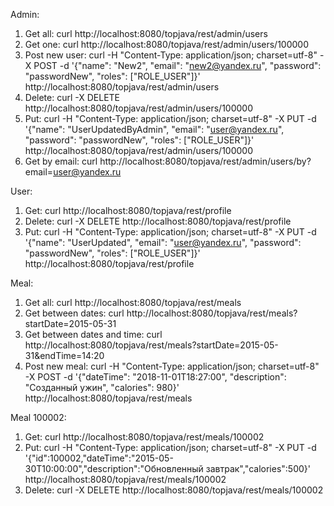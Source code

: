 Admin:
1. Get all: curl http://localhost:8080/topjava/rest/admin/users
2. Get one: curl http://localhost:8080/topjava/rest/admin/users/100000
3. Post new user: curl -H "Content-Type: application/json; charset=utf-8" -X POST -d '{"name": "New2", "email": "new2@yandex.ru", "password": "passwordNew", "roles": ["ROLE_USER"]}' http://localhost:8080/topjava/rest/admin/users
4. Delete: curl -X DELETE http://localhost:8080/topjava/rest/admin/users/100000
5. Put: curl -H "Content-Type: application/json; charset=utf-8" -X PUT -d '{"name": "UserUpdatedByAdmin", "email": "user@yandex.ru", "password": "passwordNew", "roles": ["ROLE_USER"]}' http://localhost:8080/topjava/rest/admin/users/100000
6. Get by email: curl http://localhost:8080/topjava/rest/admin/users/by?email=user@yandex.ru

User:
1. Get: curl http://localhost:8080/topjava/rest/profile
2. Delete: curl -X DELETE http://localhost:8080/topjava/rest/profile
3. Put: curl -H "Content-Type: application/json; charset=utf-8" -X PUT -d '{"name": "UserUpdated", "email": "user@yandex.ru", "password": "passwordNew", "roles": ["ROLE_USER"]}' http://localhost:8080/topjava/rest/profile

Meal:
1. Get all: curl http://localhost:8080/topjava/rest/meals
2. Get between dates: curl http://localhost:8080/topjava/rest/meals?startDate=2015-05-31
3. Get between dates and time: curl http://localhost:8080/topjava/rest/meals?startDate=2015-05-31&endTime=14:20
4. Post new meal: curl -H "Content-Type: application/json; charset=utf-8" -X POST -d '{"dateTime": "2018-11-01T18:27:00", "description": "Созданный ужин", "calories": 980}' http://localhost:8080/topjava/rest/meals

Meal 100002:
1. Get: curl http://localhost:8080/topjava/rest/meals/100002
2. Put: curl -H "Content-Type: application/json; charset=utf-8" -X PUT -d '{"id":100002,"dateTime":"2015-05-30T10:00:00","description":"Обновленный завтрак","calories":500}' http://localhost:8080/topjava/rest/meals/100002
3. Delete: curl -X DELETE http://localhost:8080/topjava/rest/meals/100002
